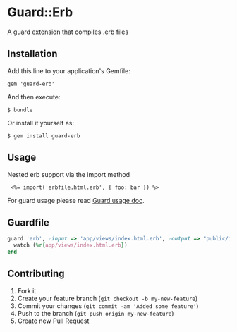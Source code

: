 # Guard::Erb

A guard extension that compiles .erb files

## Installation

Add this line to your application's Gemfile:

    gem 'guard-erb'

And then execute:

    $ bundle

Or install it yourself as:

    $ gem install guard-erb

## Usage

Nested erb support via the import method
```eruby
 <%= import('erbfile.html.erb', { foo: bar }) %>
```
For guard usage please read [Guard usage doc](https://github.com/guard/guard#readme).

## Guardfile

```ruby
guard 'erb', :input => 'app/views/index.html.erb', :output => "public/index.html" do
  watch (%r{app/views/index.html.erb})
end
```

## Contributing

1. Fork it
2. Create your feature branch (`git checkout -b my-new-feature`)
3. Commit your changes (`git commit -am 'Added some feature'`)
4. Push to the branch (`git push origin my-new-feature`)
5. Create new Pull Request
